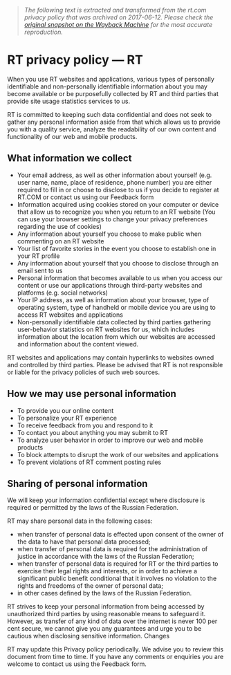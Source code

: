 > *The following text is extracted and transformed from the rt.com privacy policy that was archived on 2017-06-12. Please check the [original snapshot on the Wayback Machine](https://web.archive.org/web/20170612083758id_/https%3A//www.rt.com/privacy-policy) for the most accurate reproduction.*

# RT privacy policy — RT

When you use RT websites and applications, various types of personally identifiable and non-personally identifiable information about you may become available or be purposefully collected by RT and third parties that provide site usage statistics services to us.

RT is committed to keeping such data confidential and does not seek to gather any personal information aside from that which allows us to provide you with a quality service, analyze the readability of our own content and functionality of our web and mobile products.

## What information we collect

  * Your email address, as well as other information about yourself (e.g. user name, name, place of residence, phone number) you are either required to fill in or choose to disclose to us if you decide to register at RT.COM or contact us using our Feedback form
  * Information acquired using cookies stored on your computer or device that allow us to recognize you when you return to an RT website (You can use your browser settings to change your privacy preferences regarding the use of cookies)
  * Any information about yourself you choose to make public when commenting on an RT website
  * Your list of favorite stories in the event you choose to establish one in your RT profile
  * Any information about yourself that you choose to disclose through an email sent to us
  * Personal information that becomes available to us when you access our content or use our applications through third-party websites and platforms (e.g. social networks)
  * Your IP address, as well as information about your browser, type of operating system, type of handheld or mobile device you are using to access RT websites and applications
  * Non-personally identifiable data collected by third parties gathering user-behavior statistics on RT websites for us, which includes information about the location from which our websites are accessed and information about the content viewed.



RT websites and applications may contain hyperlinks to websites owned and controlled by third parties. Please be advised that RT is not responsible or liable for the privacy policies of such web sources.

## How we may use personal information

  * To provide you our online content
  * To personalize your RT experience
  * To receive feedback from you and respond to it
  * To contact you about anything you may submit to RT
  * To analyze user behavior in order to improve our web and mobile products
  * To block attempts to disrupt the work of our websites and applications
  * To prevent violations of RT comment posting rules



## Sharing of personal information

We will keep your information confidential except where disclosure is required or permitted by the laws of the Russian Federation.

RT may share personal data in the following cases:

  * when transfer of personal data is effected upon consent of the owner of the data to have that personal data processed;
  * when transfer of personal data is required for the administration of justice in accordance with the laws of the Russian Federation;
  * when transfer of personal data is required for RT or the third parties to exercise their legal rights and interests, or in order to achieve a significant public benefit conditional that it involves no violation to the rights and freedoms of the owner of personal data;
  * in other cases defined by the laws of the Russian Federation.



RT strives to keep your personal information from being accessed by unauthorized third parties by using reasonable means to safeguard it. However, as transfer of any kind of data over the internet is never 100 per cent secure, we cannot give you any guarantees and urge you to be cautious when disclosing sensitive information. Changes

RT may update this Privacy policy periodically. We advise you to review this document from time to time. If you have any comments or enquiries you are welcome to contact us using the Feedback form.
